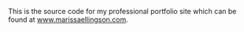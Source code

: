 This is the source code for my professional portfolio site which can be found at www.marissaellingson.com.

